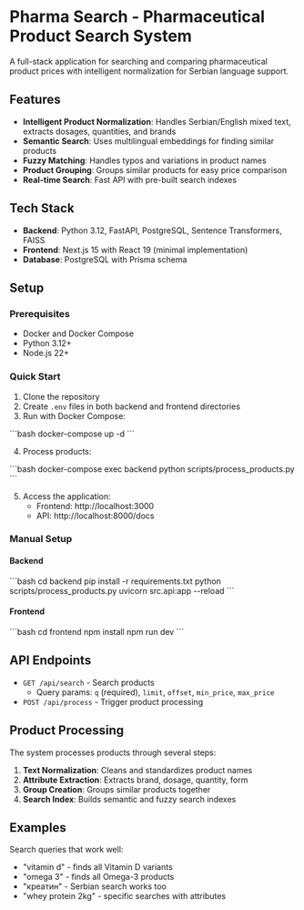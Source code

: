 # Pharma Search - Pharmaceutical Product Search System

A full-stack application for searching and comparing pharmaceutical product prices with intelligent normalization for Serbian language support.

## Features

- **Intelligent Product Normalization**: Handles Serbian/English mixed text, extracts dosages, quantities, and brands
- **Semantic Search**: Uses multilingual embeddings for finding similar products
- **Fuzzy Matching**: Handles typos and variations in product names
- **Product Grouping**: Groups similar products for easy price comparison
- **Real-time Search**: Fast API with pre-built search indexes

## Tech Stack

- **Backend**: Python 3.12, FastAPI, PostgreSQL, Sentence Transformers, FAISS
- **Frontend**: Next.js 15 with React 19 (minimal implementation)
- **Database**: PostgreSQL with Prisma schema

## Setup

### Prerequisites

- Docker and Docker Compose
- Python 3.12+
- Node.js 22+

### Quick Start

1. Clone the repository
2. Create `.env` files in both backend and frontend directories
3. Run with Docker Compose:

\`\`\`bash
docker-compose up -d
\`\`\`

4. Process products:

\`\`\`bash
docker-compose exec backend python scripts/process_products.py
\`\`\`

5. Access the application:
   - Frontend: http://localhost:3000
   - API: http://localhost:8000/docs

### Manual Setup

#### Backend

\`\`\`bash
cd backend
pip install -r requirements.txt
python scripts/process_products.py
uvicorn src.api:app --reload
\`\`\`

#### Frontend

\`\`\`bash
cd frontend
npm install
npm run dev
\`\`\`

## API Endpoints

- `GET /api/search` - Search products
  - Query params: `q` (required), `limit`, `offset`, `min_price`, `max_price`
- `POST /api/process` - Trigger product processing

## Product Processing

The system processes products through several steps:

1. **Text Normalization**: Cleans and standardizes product names
2. **Attribute Extraction**: Extracts brand, dosage, quantity, form
3. **Group Creation**: Groups similar products together
4. **Search Index**: Builds semantic and fuzzy search indexes

## Examples

Search queries that work well:

- "vitamin d" - finds all Vitamin D variants
- "omega 3" - finds all Omega-3 products
- "креатин" - Serbian search works too
- "whey protein 2kg" - specific searches with attributes
